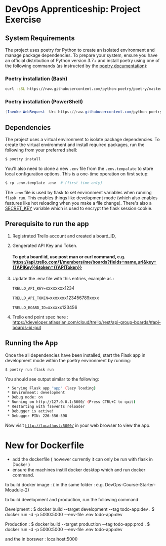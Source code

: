 

# DevOps Apprenticeship: Project Exercise





## System Requirements

The project uses poetry for Python to create an isolated environment and manage package dependencies. To prepare your system, ensure you have an official distribution of Python version 3.7+ and install poetry using one of the following commands (as instructed by the [poetry documentation](https://python-poetry.org/docs/#system-requirements)):

### Poetry installation (Bash)

```bash
curl -sSL https://raw.githubusercontent.com/python-poetry/poetry/master/get-poetry.py | python
```

### Poetry installation (PowerShell)

```powershell
(Invoke-WebRequest -Uri https://raw.githubusercontent.com/python-poetry/poetry/master/get-poetry.py -UseBasicParsing).Content | python
```

## Dependencies

The project uses a virtual environment to isolate package dependencies. To create the virtual environment and install required packages, run the following from your preferred shell:

```bash
$ poetry install
```

You'll also need to clone a new `.env` file from the `.env.tempalate` to store local configuration options. This is a one-time operation on first setup:

```bash
$ cp .env.template .env  # (first time only)
```

The `.env` file is used by flask to set environment variables when running `flask run`. This enables things like development mode (which also enables features like hot reloading when you make a file change). There's also a [SECRET_KEY](https://flask.palletsprojects.com/en/1.1.x/config/#SECRET_KEY) variable which is used to encrypt the flask session cookie.



## Prerequisite to run the app

1. Registrated Trello account and created a board_ID,
2. Gengerated API Key and Token.
   
   #### To get a board id, use post man or curl command, e.g. https://api.trello.com/1/members/me/boards?fields=name,url&key={{APIKey}}&token={{APIToken}}
3. Update the .env file with this entries, example as : 

    `TRELLO_API_KEY=`xxxxxxxx1234

    `TRELLO_API_TOKEN=`xxxxxxx123456789xxxx

    `TRELLO_BOARD_ID=`xxxxxx123456


4. Trello end point spec here : https://developer.atlassian.com/cloud/trello/rest/api-group-boards/#api-boards-id-put





## Running the App

Once the all dependencies have been installed, start the Flask app in development mode within the poetry environment by running:
```bash
$ poetry run flask run
```

You should see output similar to the following:
```bash
 * Serving Flask app "app" (lazy loading)
 * Environment: development
 * Debug mode: on
 * Running on http://127.0.0.1:5000/ (Press CTRL+C to quit)
 * Restarting with fsevents reloader
 * Debugger is active!
 * Debugger PIN: 226-556-590
```
Now visit [`http://localhost:5000/`](http://localhost:5000/) in your web browser to view the app.


New for Dockerfile
========
- add the dockerfile ( however currently it can only be run with flask in Docker )
- ensure the machines instill docker desktop which and run docker command.

to build docker image : ( in the same folder : e.g. DevOps-Course-Starter-Moudule-2)

to build development and production, run the following command 

Develpment :
$ docker build --target development --tag todo-app:dev . 
$ docker run -d -p 5000:5000 --env-file .env todo-app:dev

Production : 
$ docker build --target production --tag todo-app:prod .
$ docker run -d -p 5000:5000 --env-file .env todo-app:dev

and the in borswer : localhost:5000